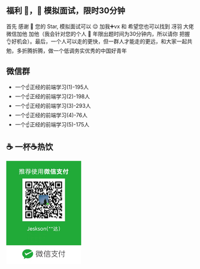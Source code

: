 ## 福利 🧧，👏 模拟面试，限时30分钟

首先 感谢 🙏 您的 Star, 模拟面试可以 😌 加我➕vx 和 希望您也可以找到 冴羽 大佬微信加他 加他（我会针对您的个人 👤 年限出题时间为30分钟内，所以请你 把握👌好机会）。最后，一个人可以走的更快，但一群人才能走的更远，和大家一起共勉，多折腾折腾，做一个低调务实优秀的中国好青年

## 微信群

- 一个☝️正经的前端学习(1)-195人
- 一个☝️正经的前端学习(2)-198人
- 一个☝️正经的前端学习(3)-293人
- 一个☝️正经的前端学习(4)-76人
- 一个☝️正经的前端学习(5)-175人

## ☕️ 一杯☕️热饮

<img src="./assets/pay.jpg" width="200"/>
